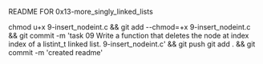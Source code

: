 README FOR 0x13-more_singly_linked_lists

chmod u+x 9-insert_nodeint.c && git add --chmod=+x 9-insert_nodeint.c && git commit -m 'task 09 Write a function that deletes the node at index index of a listint_t linked list. 9-insert_nodeint.c' && git push
git add . && git commit -m 'created readme'